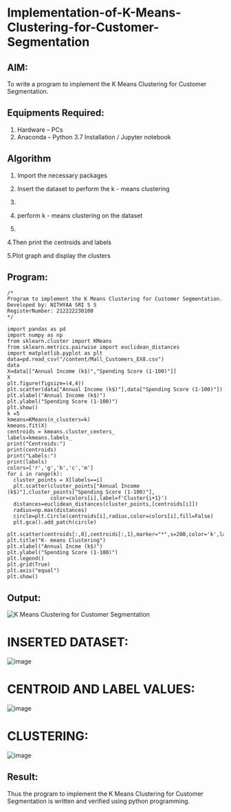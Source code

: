 # Implementation-of-K-Means-Clustering-for-Customer-Segmentation

## AIM:
To write a program to implement the K Means Clustering for Customer Segmentation.

## Equipments Required:
1. Hardware – PCs
2. Anaconda – Python 3.7 Installation / Jupyter notebook

## Algorithm
1. Import the necessary packages
 
2. Insert the dataset to perform the k - means clustering
3. 
4. perform k - means clustering on the dataset
5. 
4.Then print the centroids and labels

5.Plot graph and display the clusters

 

## Program:
```
/*
Program to implement the K Means Clustering for Customer Segmentation.
Developed by: NITHYAA SRI S S
RegisterNumber: 212222230100 
*/
```
```
import pandas as pd
import numpy as np
from sklearn.cluster import KMeans
from sklearn.metrics.pairwise import euclidean_distances
import matplotlib.pyplot as plt
data=pd.read_csv("/content/Mall_Customers_EX8.csv")
data
X=data[["Annual Income (k$)","Spending Score (1-100)"]]
X
plt.figure(figsize=(4,4))
plt.scatter(data["Annual Income (k$)"],data["Spending Score (1-100)"])
plt.xlabel("Annual Income (k$)")
plt.ylabel("Spending Score (1-100)")
plt.show()
k =5
kmeans=KMeans(n_clusters=k)
kmeans.fit(X)
centroids = kmeans.cluster_centers_
labels=kmeans.labels_
print("Centroids:")
print(centroids)
print("Labels:")
print(labels)
colors=['r','g','b','c','m']
for i in range(k):
  cluster_points = X[labels==i]
  plt.scatter(cluster_points["Annual Income (k$)"],cluster_points["Spending Score (1-100)"],
              color=colors[i],label=f'Cluster{i+1}')
  distances=euclidean_distances(cluster_points,[centroids[i]])
  radius=np.max(distances)
  circle=plt.Circle(centroids[i],radius,color=colors[i],fill=False)
  plt.gca().add_patch(circle)

plt.scatter(centroids[:,0],centroids[:,1],marker="*",s=200,color='k',label='Centroids')
plt.title("K- means Clustering")
plt.xlabel("Annual Incme (k$)")
plt.ylabel("Spending Score (1-100)")
plt.legend()
plt.grid(True)
plt.axis("equal")
plt.show()
```

## Output:
![K Means Clustering for Customer Segmentation](sam.png)
# INSERTED DATASET: 
![image](https://github.com/ssnithyaasri/Implementation-of-K-Means-Clustering-for-Customer-Segmentation/assets/119122478/950ceae7-86d5-456e-a5c3-deec156c435f)














# CENTROID AND LABEL VALUES: 
![image](https://github.com/ssnithyaasri/Implementation-of-K-Means-Clustering-for-Customer-Segmentation/assets/119122478/ced2544b-e339-47ee-8ead-61983c0e4668)










# CLUSTERING: 
![image](https://github.com/ssnithyaasri/Implementation-of-K-Means-Clustering-for-Customer-Segmentation/assets/119122478/fed54bef-a836-447c-94bb-7c0733974feb)

## Result:
Thus the program to implement the K Means Clustering for Customer Segmentation is written and verified using python programming.





